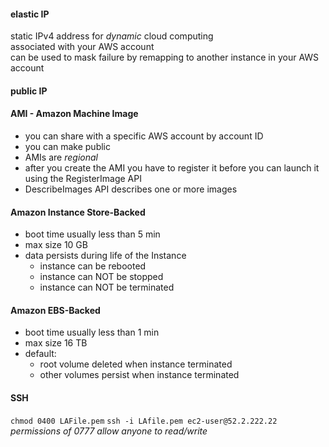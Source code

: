 #### elastic IP
static IPv4 address for *dynamic* cloud computing  
associated with your AWS account  
can be used to mask failure by remapping to another instance in your AWS account  

#### public IP
#### AMI - Amazon Machine Image
* you can share with a specific AWS account by account ID  
* you can make public  
* AMIs are *regional*  
* after you create the AMI you have to register it before you can launch it using the RegisterImage API  
* DescribeImages API describes one or more images 


#### Amazon Instance Store-Backed
* boot time usually less than 5 min  
* max size 10 GB
* data persists during life of the Instance  
  * instance can be rebooted
  * instance can NOT be stopped
  * instance can NOT be terminated

#### Amazon EBS-Backed
* boot time usually less than 1 min  
* max size 16 TB
* default:
  * root volume deleted when instance terminated
  * other volumes persist when instance terminated

#### SSH
`chmod 0400 LAFile.pem`
`ssh -i LAfile.pem ec2-user@52.2.222.22`
*permissions of 0777 allow anyone to read/write*  
